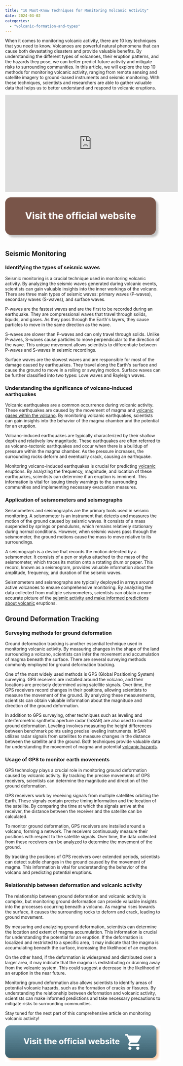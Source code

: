 ```yaml
---
title: "10 Must-Know Techniques for Monitoring Volcanic Activity"
date: 2024-03-02
categories: 
  - "volcanic-formation-and-types"
---
```


When it comes to monitoring volcanic activity, there are 10 key techniques that you need to know. Volcanoes are powerful natural phenomena that can cause both devastating disasters and provide valuable benefits. By understanding the different types of volcanoes, their eruption patterns, and the hazards they pose, we can better predict future activity and mitigate risks to surrounding communities. In this article, we will explore the top 10 methods for monitoring volcanic activity, ranging from remote sensing and satellite imagery to ground-based instruments and seismic monitoring. With these techniques, scientists and researchers are able to gather valuable data that helps us to better understand and respond to volcanic eruptions.

<iframe width="560" height="315" src="https://www.youtube.com/embed/wnKvO4lzJzk" frameborder="0" allow="accelerometer; autoplay; encrypted-media; gyroscope; picture-in-picture" allowfullscreen></iframe>

  

[![Check out the 10 Must-Know Techniques for Monitoring Volcanic Activity here.](images/visit-official-website-brown-44-15.png "Check out the 10 Must-Know Techniques for Monitoring Volcanic Activity here.")](https://www.hawaiitours.com/?ref=poolboy17 "Check out the 10 Must-Know Techniques for Monitoring Volcanic Activity here.")

## Seismic Monitoring

### Identifying the types of seismic waves

Seismic monitoring is a crucial technique used in monitoring volcanic activity. By analyzing the seismic waves generated during volcanic events, scientists can gain valuable insights into the inner workings of the volcano. There are three main types of seismic waves: primary waves (P-waves), secondary waves (S-waves), and surface waves.

P-waves are the fastest waves and are the first to be recorded during an earthquake. They are compressional waves that travel through solids, liquids, and gases. As they pass through the Earth's layers, they cause particles to move in the same direction as the wave.

S-waves are slower than P-waves and can only travel through solids. Unlike P-waves, S-waves cause particles to move perpendicular to the direction of the wave. This unique movement allows scientists to differentiate between P-waves and S-waves in seismic recordings.

Surface waves are the slowest waves and are responsible for most of the damage caused by earthquakes. They travel along the Earth's surface and cause the ground to move in a rolling or swaying motion. Surface waves can be further classified into two types: Love waves and Rayleigh waves.

### Understanding the significance of volcano-induced earthquakes

Volcanic earthquakes are a common occurrence during volcanic activity. These earthquakes are caused by the movement of magma and [volcanic gases within the volcano](https://magmamatters.com/the-art-and-science-of-volcano-monitoring/ "The Art and Science of Volcano Monitoring"). By monitoring volcanic earthquakes, scientists can gain insights into the behavior of the magma chamber and the potential for an eruption.

Volcano-induced earthquakes are typically characterized by their shallow depth and relatively low magnitude. These earthquakes are often referred to as volcano-tectonic earthquakes and occur when there is a buildup of pressure within the magma chamber. As the pressure increases, the surrounding rocks deform and eventually crack, causing an earthquake.

Monitoring volcano-induced earthquakes is crucial for predicting [volcanic](https://magmamatters.com/geothermal-energy-and-its-volcanic-origins/ "Geothermal Energy and Its Volcanic Origins") eruptions. By analyzing the frequency, magnitude, and location of these earthquakes, scientists can determine if an eruption is imminent. This information is vital for issuing timely warnings to the surrounding communities and implementing necessary evacuation measures.

### Application of seismometers and seismographs

Seismometers and seismographs are the primary tools used in seismic monitoring. A seismometer is an instrument that detects and measures the motion of the ground caused by seismic waves. It consists of a mass suspended by springs or pendulums, which remains relatively stationary during normal conditions. However, when seismic waves pass through the seismometer, the ground motions cause the mass to move relative to its surroundings.

A seismograph is a device that records the motion detected by a seismometer. It consists of a pen or stylus attached to the mass of the seismometer, which traces its motion onto a rotating drum or paper. This record, known as a seismogram, provides valuable information about the amplitude, frequency, and duration of the seismic waves.

Seismometers and seismographs are typically deployed in arrays around active volcanoes to ensure comprehensive monitoring. By analyzing the data collected from multiple seismometers, scientists can obtain a more accurate picture of the [seismic activity and make informed predictions about volcanic](https://magmamatters.com/understanding-volcanic-formation-a-comprehensive-guide/ "Understanding Volcanic Formation: A Comprehensive Guide") eruptions.

## Ground Deformation Tracking

### Surveying methods for ground deformation

Ground deformation tracking is another essential technique used in monitoring volcanic activity. By measuring changes in the shape of the land surrounding a volcano, scientists can infer the movement and accumulation of magma beneath the surface. There are several surveying methods commonly employed for ground deformation tracking.

One of the most widely used methods is GPS (Global Positioning System) surveying. GPS receivers are installed around the volcano, and their locations are precisely determined using satellite signals. Over time, the GPS receivers record changes in their positions, allowing scientists to measure the movement of the ground. By analyzing these measurements, scientists can obtain valuable information about the magnitude and direction of the ground deformation.

In addition to GPS surveying, other techniques such as leveling and interferometric synthetic aperture radar (InSAR) are also used to monitor ground deformation. Leveling involves measuring the height differences between benchmark points using precise leveling instruments. InSAR utilizes radar signals from satellites to measure changes in the distance between the satellite and the ground. Both techniques provide valuable data for understanding the movement of magma and potential [volcanic hazards](https://magmamatters.com/the-environmental-impact-of-volcanic-eruptions-2/ "The Environmental Impact of Volcanic Eruptions").

### Usage of GPS to monitor earth movements

GPS technology plays a crucial role in monitoring ground deformation caused by volcanic activity. By tracking the precise movements of GPS receivers, scientists can determine the magnitude and direction of the ground deformation.

GPS receivers work by receiving signals from multiple satellites orbiting the Earth. These signals contain precise timing information and the location of the satellite. By comparing the time at which the signals arrive at the receiver, the distance between the receiver and the satellite can be calculated.

To monitor ground deformation, GPS receivers are installed around a volcano, forming a network. The receivers continuously measure their positions with respect to the satellite signals. Over time, the data collected from these receivers can be analyzed to determine the movement of the ground.

By tracking the positions of GPS receivers over extended periods, scientists can detect subtle changes in the ground caused by the movement of magma. This information is vital for understanding the behavior of the volcano and predicting potential eruptions.

### Relationship between deformation and volcanic activity

The relationship between ground deformation and volcanic activity is complex, but monitoring ground deformation can provide valuable insights into the processes occurring beneath a volcano. As magma rises towards the surface, it causes the surrounding rocks to deform and crack, leading to ground movement.

By measuring and analyzing ground deformation, scientists can determine the location and extent of magma accumulation. This information is crucial for understanding the potential for an eruption. If the deformation is localized and restricted to a specific area, it may indicate that the magma is accumulating beneath the surface, increasing the likelihood of an eruption.

On the other hand, if the deformation is widespread and distributed over a larger area, it may indicate that the magma is redistributing or draining away from the volcanic system. This could suggest a decrease in the likelihood of an eruption in the near future.

Monitoring ground deformation also allows scientists to identify areas of potential volcanic hazards, such as the formation of cracks or fissures. By understanding the relationship between deformation and volcanic activity, scientists can make informed predictions and take necessary precautions to mitigate risks to surrounding communities.

Stay tuned for the next part of this comprehensive article on monitoring volcanic activity!

[![Check out the 10 Must-Know Techniques for Monitoring Volcanic Activity here.](images/visit-official-website-blue-grey-4-6.png "Check out the 10 Must-Know Techniques for Monitoring Volcanic Activity here.")](https://www.hawaiitours.com/?ref=poolboy17 "Check out the 10 Must-Know Techniques for Monitoring Volcanic Activity here.")
